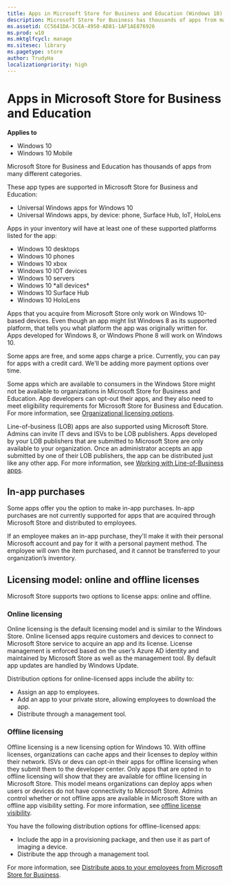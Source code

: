 ```yaml
---
title: Apps in Microsoft Store for Business and Education (Windows 10)
description: Microsoft Store for Business has thousands of apps from many different categories.
ms.assetid: CC5641DA-3CEA-4950-AD81-1AF1AE876926
ms.prod: w10
ms.mktglfcycl: manage
ms.sitesec: library
ms.pagetype: store
author: TrudyHa
localizationpriority: high
---
```


# Apps in Microsoft Store for Business and Education


**Applies to**

-   Windows 10
-   Windows 10 Mobile

Microsoft Store for Business and Education has thousands of apps from many different categories.

These app types are supported in Microsoft Store for Business and Education:

- Universal Windows apps for Windows 10
- Universal Windows apps, by device: phone, Surface Hub, IoT, HoloLens

Apps in your inventory will have at least one of these supported platforms listed for the app:

- Windows 10 desktops
- Windows 10 phones
- Windows 10 xbox
- Windows 10 IOT devices
- Windows 10 servers
- Windows 10 \*all devices\*
- Windows 10 Surface Hub
- Windows 10 HoloLens

Apps that you acquire from Microsoft Store only work on Windows 10-based devices. Even though an app might list Windows 8 as its supported platform, that tells you what platform the app was originally written for. Apps developed for Windows 8, or Windows Phone 8 will work on Windows 10.

Some apps are free, and some apps charge a price. Currently, you can pay for apps with a credit card. We'll be adding more payment options over time.

Some apps which are available to consumers in the Windows Store might not be available to organizations in Microsoft Store for Business and Education. App developers can opt-out their apps, and they also need to meet eligibility requirements for Microsoft Store for Business and Education. For more information, see [Organizational licensing options](https://msdn.microsoft.com/windows/uwp/publish/organizational-licensing). 

Line-of-business (LOB) apps are also supported using Microsoft Store. Admins can invite IT devs and ISVs to be LOB publishers. Apps developed by your LOB publishers that are submitted to Microsoft Store are only available to your organization. Once an administrator accepts an app submitted by one of their LOB publishers, the app can be distributed just like any other app. For more information, see [Working with Line-of-Business apps](working-with-line-of-business-apps.md).

## In-app purchases

Some apps offer you the option to make in-app purchases. In-app purchases are not currently supported for apps that are acquired through Microsoft Store and distributed to employees.

If an employee makes an in-app purchase, they'll make it with their personal Microsoft account and pay for it with a personal payment method. The employee will own the item purchased, and it cannot be transferred to your organization’s inventory.

## <a href="" id="licensing-model"></a>Licensing model: online and offline licenses

Microsoft Store supports two options to license apps: online and offline.

### Online licensing
Online licensing is the default licensing model and is similar to the Windows Store. Online licensed apps require customers and devices to connect to Microsoft Store service to acquire an app and its license. License management is enforced based on the user’s Azure AD identity and maintained by Microsoft Store as well as the management tool. By default app updates are handled by Windows Update.

Distribution options for online-licensed apps include the ability to:

- Assign an app to employees.
- Add an app to your private store, allowing employees to download the app.
- Distribute through a management tool.

### Offline licensing
Offline licensing is a new licensing option for Windows 10. With offline licenses, organizations can cache apps and their licenses to deploy within their network. ISVs or devs can opt-in their apps for offline licensing when they submit them to the developer center. Only apps that are opted in to offline licensing will show that they are available for offline licensing in Microsoft Store. This model means organizations can deploy apps when users or devices do not have connectivity to Microsoft Store. Admins control whether or not offline apps are available in Microsoft Store with an offline app visibility setting. For more information, see [offline license visibility](https://technet.microsoft.com/itpro/windows/manage/update-windows-store-for-business-account-settings#offline-licensing). 

You have the following distribution options for offline-licensed apps:

- Include the app in a provisioning package, and then use it as part of imaging a device.
- Distribute the app through a management tool.

For more information, see [Distribute apps to your employees from Microsoft Store for Business](distribute-apps-to-your-employees-windows-store-for-business.md).